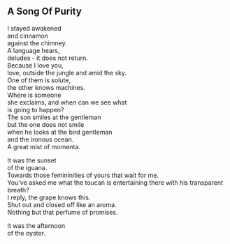 A Song Of Purity
----------------
I stayed awakened  
and cinnamon  
against the chimney.  
A language hears,  
deludes - it does not return.  
Because I love you,  
love, outside the jungle and amid the sky.  
One of them is solute,  
the other knows machines.  
Where is someone  
she exclaims, and when can we see what  
is going to happen?  
The son smiles at the gentleman  
but the one does not smile  
when he looks at the bird gentleman  
and the ironous ocean.  
A great mist of momenta.  
  
It was the sunset  
of the iguana.  
Towards those femininities of yours that wait for me.  
You've asked me what the toucan is entertaining there with his transparent breath?  
I reply, the grape knows this.  
Shut out and closed off like an aroma.  
Nothing but that perfume of promises.  
  
It was the afternoon  
of the oyster.  

